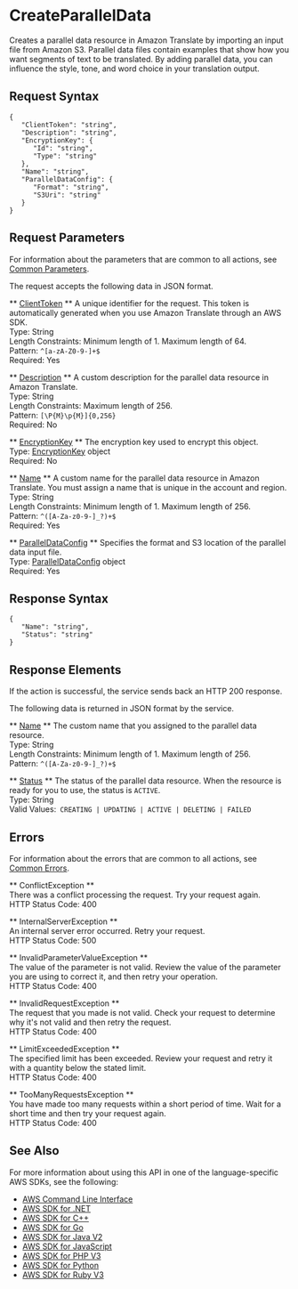 # CreateParallelData<a name="API_CreateParallelData"></a>

Creates a parallel data resource in Amazon Translate by importing an input file from Amazon S3\. Parallel data files contain examples that show how you want segments of text to be translated\. By adding parallel data, you can influence the style, tone, and word choice in your translation output\.

## Request Syntax<a name="API_CreateParallelData_RequestSyntax"></a>

```
{
   "ClientToken": "string",
   "Description": "string",
   "EncryptionKey": { 
      "Id": "string",
      "Type": "string"
   },
   "Name": "string",
   "ParallelDataConfig": { 
      "Format": "string",
      "S3Uri": "string"
   }
}
```

## Request Parameters<a name="API_CreateParallelData_RequestParameters"></a>

For information about the parameters that are common to all actions, see [Common Parameters](CommonParameters.md)\.

The request accepts the following data in JSON format\.

 ** [ClientToken](#API_CreateParallelData_RequestSyntax) **   <a name="Translate-CreateParallelData-request-ClientToken"></a>
A unique identifier for the request\. This token is automatically generated when you use Amazon Translate through an AWS SDK\.  
Type: String  
Length Constraints: Minimum length of 1\. Maximum length of 64\.  
Pattern: `^[a-zA-Z0-9-]+$`   
Required: Yes

 ** [Description](#API_CreateParallelData_RequestSyntax) **   <a name="Translate-CreateParallelData-request-Description"></a>
A custom description for the parallel data resource in Amazon Translate\.  
Type: String  
Length Constraints: Maximum length of 256\.  
Pattern: `[\P{M}\p{M}]{0,256}`   
Required: No

 ** [EncryptionKey](#API_CreateParallelData_RequestSyntax) **   <a name="Translate-CreateParallelData-request-EncryptionKey"></a>
The encryption key used to encrypt this object\.  
Type: [EncryptionKey](API_EncryptionKey.md) object  
Required: No

 ** [Name](#API_CreateParallelData_RequestSyntax) **   <a name="Translate-CreateParallelData-request-Name"></a>
A custom name for the parallel data resource in Amazon Translate\. You must assign a name that is unique in the account and region\.  
Type: String  
Length Constraints: Minimum length of 1\. Maximum length of 256\.  
Pattern: `^([A-Za-z0-9-]_?)+$`   
Required: Yes

 ** [ParallelDataConfig](#API_CreateParallelData_RequestSyntax) **   <a name="Translate-CreateParallelData-request-ParallelDataConfig"></a>
Specifies the format and S3 location of the parallel data input file\.  
Type: [ParallelDataConfig](API_ParallelDataConfig.md) object  
Required: Yes

## Response Syntax<a name="API_CreateParallelData_ResponseSyntax"></a>

```
{
   "Name": "string",
   "Status": "string"
}
```

## Response Elements<a name="API_CreateParallelData_ResponseElements"></a>

If the action is successful, the service sends back an HTTP 200 response\.

The following data is returned in JSON format by the service\.

 ** [Name](#API_CreateParallelData_ResponseSyntax) **   <a name="Translate-CreateParallelData-response-Name"></a>
The custom name that you assigned to the parallel data resource\.  
Type: String  
Length Constraints: Minimum length of 1\. Maximum length of 256\.  
Pattern: `^([A-Za-z0-9-]_?)+$` 

 ** [Status](#API_CreateParallelData_ResponseSyntax) **   <a name="Translate-CreateParallelData-response-Status"></a>
The status of the parallel data resource\. When the resource is ready for you to use, the status is `ACTIVE`\.  
Type: String  
Valid Values:` CREATING | UPDATING | ACTIVE | DELETING | FAILED` 

## Errors<a name="API_CreateParallelData_Errors"></a>

For information about the errors that are common to all actions, see [Common Errors](CommonErrors.md)\.

 ** ConflictException **   
There was a conflict processing the request\. Try your request again\.  
HTTP Status Code: 400

 ** InternalServerException **   
An internal server error occurred\. Retry your request\.  
HTTP Status Code: 500

 ** InvalidParameterValueException **   
The value of the parameter is not valid\. Review the value of the parameter you are using to correct it, and then retry your operation\.  
HTTP Status Code: 400

 ** InvalidRequestException **   
 The request that you made is not valid\. Check your request to determine why it's not valid and then retry the request\.   
HTTP Status Code: 400

 ** LimitExceededException **   
The specified limit has been exceeded\. Review your request and retry it with a quantity below the stated limit\.  
HTTP Status Code: 400

 ** TooManyRequestsException **   
 You have made too many requests within a short period of time\. Wait for a short time and then try your request again\.  
HTTP Status Code: 400

## See Also<a name="API_CreateParallelData_SeeAlso"></a>

For more information about using this API in one of the language\-specific AWS SDKs, see the following:
+  [AWS Command Line Interface](https://docs.aws.amazon.com/goto/aws-cli/translate-2017-07-01/CreateParallelData) 
+  [AWS SDK for \.NET](https://docs.aws.amazon.com/goto/DotNetSDKV3/translate-2017-07-01/CreateParallelData) 
+  [AWS SDK for C\+\+](https://docs.aws.amazon.com/goto/SdkForCpp/translate-2017-07-01/CreateParallelData) 
+  [AWS SDK for Go](https://docs.aws.amazon.com/goto/SdkForGoV1/translate-2017-07-01/CreateParallelData) 
+  [AWS SDK for Java V2](https://docs.aws.amazon.com/goto/SdkForJavaV2/translate-2017-07-01/CreateParallelData) 
+  [AWS SDK for JavaScript](https://docs.aws.amazon.com/goto/AWSJavaScriptSDK/translate-2017-07-01/CreateParallelData) 
+  [AWS SDK for PHP V3](https://docs.aws.amazon.com/goto/SdkForPHPV3/translate-2017-07-01/CreateParallelData) 
+  [AWS SDK for Python](https://docs.aws.amazon.com/goto/boto3/translate-2017-07-01/CreateParallelData) 
+  [AWS SDK for Ruby V3](https://docs.aws.amazon.com/goto/SdkForRubyV3/translate-2017-07-01/CreateParallelData) 